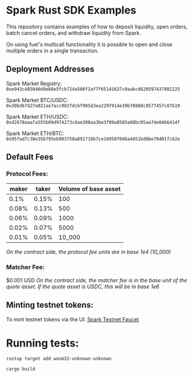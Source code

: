 # Spark Rust SDK Examples

This repository contains examples of how to deposit liquidity, open orders, batch cancel orders, and withdraw liquidity from Spark. 

On using fuel's multicall functionality it is possible to open and close multiple orders in a single transaction.


## Deployment Addresses

Spark Market Registry: `0xe943c485046d9e68e5fcb724a508f2af7f65141637c0aabcd620597437881225`

Spark Market BTC/USDC: `0x30bd67d27a021ae7acc982fdcbf905d3ea229f914e30b70860c0577457c87b19`

Spark Market ETH/USDC: `0xd2678aaafa555b09d974273c6ae308aa3be3f89a8585a68bc05aa74e04b641df`

Spark Market ETH/BTC: `0x95fad7c38e35b795eb993758a891710b7ce18958f0d6a4451bd0be70401fc62e`

## Default Fees

### Protocol Fees:
| maker | taker | Volume of base asset |
| --- | --- | --- |
| 0.1% | 0.15% | 100 |
| 0.08% | 0.13% | 500 |
| 0.06% | 0.09% | 1000 |
| 0.02% | 0.07% | 5000 |
| 0.01% | 0.05% | 10_000 |

*On the contract side, the protocol fee units are in base 1e4 (10_000)*

### Matcher Fee: 
$0.001 USD
*On the contract side, the matcher fee is in the base unit of the quote asset. If the quote asset is USDC, this will be in base 1e6*


## Minting testnet tokens:

To mint testnet tokens via the UI: [Spark Testnet Faucet](https://app.sprk.fi/#/faucet)


# Running tests:
```
rustup target add wasm32-unknown-unknown
```

```
cargo build
```